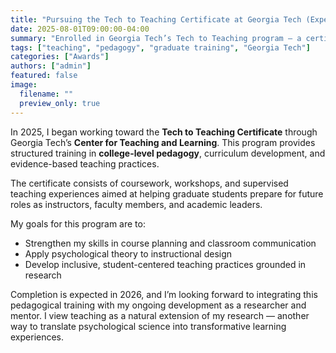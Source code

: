 ```yaml
---
title: "Pursuing the Tech to Teaching Certificate at Georgia Tech (Expected 2026)"
date: 2025-08-01T09:00:00-04:00
summary: "Enrolled in Georgia Tech’s Tech to Teaching program — a certificate in college-level pedagogy and evidence-based instructional practice."
tags: ["teaching", "pedagogy", "graduate training", "Georgia Tech"]
categories: ["Awards"]
authors: ["admin"]
featured: false
image:
  filename: ""
  preview_only: true
---
```


In 2025, I began working toward the **Tech to Teaching Certificate** through Georgia Tech’s **Center for Teaching and Learning**. This program provides structured training in **college-level pedagogy**, curriculum development, and evidence-based teaching practices.

The certificate consists of coursework, workshops, and supervised teaching experiences aimed at helping graduate students prepare for future roles as instructors, faculty members, and academic leaders.

My goals for this program are to:
- Strengthen my skills in course planning and classroom communication  
- Apply psychological theory to instructional design  
- Develop inclusive, student-centered teaching practices grounded in research

Completion is expected in 2026, and I’m looking forward to integrating this pedagogical training with my ongoing development as a researcher and mentor. I view teaching as a natural extension of my research — another way to translate psychological science into transformative learning experiences.